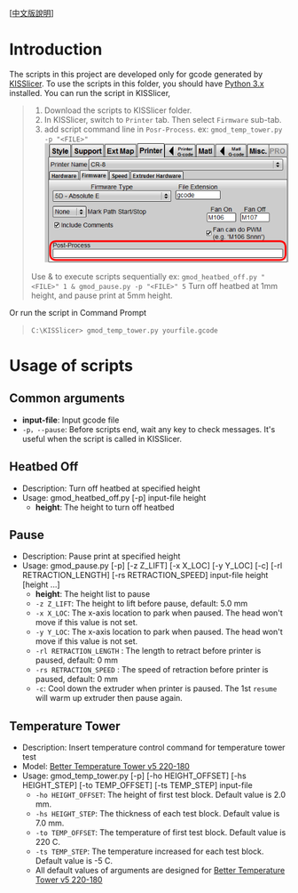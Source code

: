 [[中文版說明](./Readme_zh-TW.md)]

# Introduction
The scripts in this project are developed only for gcode generated by [KISSlicer](http://www.kisslicer.com/). To use the scripts in this folder, you should have [Python 3.x ](https://www.python.org/downloads/) installed.
You can run the script in KISSlicer,
> 1. Download the scripts to KISSlicer folder.
> 2. In KISSlicer, switch to `Printer` tab. Then select `Firmware` sub-tab.
> 3. add script command line in `Posr-Process`. ex: `gmod_temp_tower.py -p "<FILE>"`
> ![](./image/post-process.png)
>
> Use & to execute scripts sequentially
> ex: `gmod_heatbed_off.py "<FILE>" 1 & gmod_pause.py -p "<FILE>" 5`
> Turn off heatbed at 1mm height, and pause print at 5mm height.

Or run the script in Command Prompt
> `C:\KISSlicer> gmod_temp_tower.py yourfile.gcode`

# Usage of scripts
## Common arguments
* **input-file**: Input gcode file
* `-p，--pause`: Before scripts end, wait any key to check messages. It's useful when the script is called in KISSlicer.

## Heatbed Off
- Description: Turn off heatbed at specified height
- Usage:
	gmod_heatbed_off.py [-p] input-file height
	* **height**: The height to turn off heatbed

## Pause
- Description: Pause print at specified height
- Usage:
	gmod_pause.py [-p] [-z Z_LIFT] [-x X_LOC] [-y Y_LOC] [-c] [-rl RETRACTION_LENGTH] [-rs RETRACTION_SPEED] input-file height [height ...]
	* **height**: The height list to pause
	* `-z Z_LIFT`: The height to lift before pause, default: 5.0 mm
	* `-x X_LOC`: The x-axis location to park when paused. The head won't move if this value is not set.
	* `-y Y_LOC`: The x-axis location to park when paused. The head won't move if this value is not set.
	* `-rl RETRACTION_LENGTH` : The length to retract before printer is paused, default: 0 mm
	* `-rs RETRACTION_SPEED` : The speed of retraction before printer is paused, default: 0 mm
	* `-c`: Cool down the extruder when printer is paused. The 1st `resume` will warm up extruder then pause again.

## Temperature Tower
- Description: Insert temperature control command for temperature tower test
- Model: [Better Temperature Tower v5 220-180](https://www.thingiverse.com/thing:2222308)
- Usage:
	gmod_temp_tower.py [-p] [-ho HEIGHT_OFFSET] [-hs HEIGHT_STEP] [-to TEMP_OFFSET] [-ts TEMP_STEP] input-file
	* `-ho HEIGHT_OFFSET`: The height of first test block. Default value is 2.0 mm.
	* `-hs HEIGHT_STEP`: The thickness of each test block. Default value is 7.0 mm.
	* `-to TEMP_OFFSET`: The temperature of first test block. Default value is 220 C.
	* `-ts TEMP_STEP`: The temperature increased for each test block. Default value is -5 C.
	* All default values of arguments are designed for [Better Temperature Tower v5 220-180](https://www.thingiverse.com/thing:2222308)
